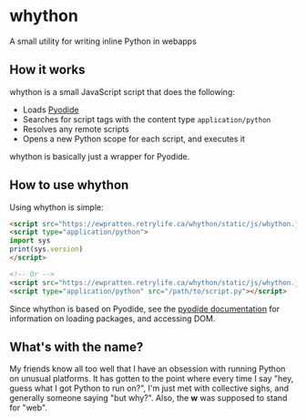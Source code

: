# whython
A small utility for writing inline Python in webapps

## How it works

whython is a small JavaScript script that does the following:

 - Loads [Pyodide](https://hacks.mozilla.org/2019/04/pyodide-bringing-the-scientific-python-stack-to-the-browser/)
 - Searches for script tags with the content type `application/python`
 - Resolves any remote scripts
 - Opens a new Python scope for each script, and executes it

whython is basically just a wrapper for Pyodide.

## How to use whython

Using whython is simple:

```html
<script src="https://ewpratten.retrylife.ca/whython/static/js/whython.js"></script>
<script type="application/python">
import sys
print(sys.version)
</script>

<!-- Or -->
<script src="https://ewpratten.retrylife.ca/whython/static/js/whython.js"></script>
<script type="application/python" src="/path/to/script.py"></script>
```

Since whython is based on Pyodide, see the [pyodide documentation](https://pyodide.readthedocs.io/en/latest/index.html) for information on loading packages, and accessing DOM.

## What's with the name?

My friends know all too well that I have an obsession with running Python on unusual platforms. It has gotten to the point where every time I say "hey, guess what I got Python to run on?", I'm just met with collective sighs, and generally someone saying "but why?". Also, the **w** was supposed to stand for "web".